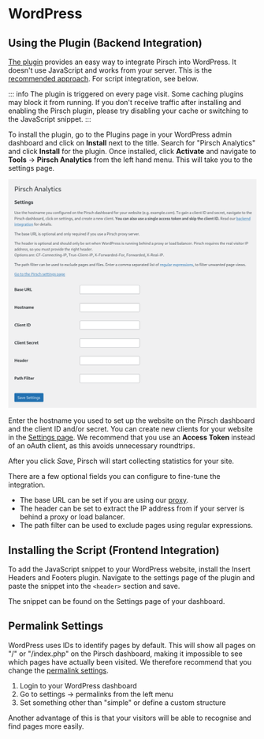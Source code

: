 # WordPress

## Using the Plugin (Backend Integration)

[The plugin](https://wordpress.org/plugins/pirsch-analytics/#description) provides an easy way to integrate Pirsch into WordPress. It doesn't use JavaScript and works from your server. This is the [recommended approach](/get-started/backend-integration). For script integration, see below.

::: info
The plugin is triggered on every page visit. Some caching plugins may block it from running. If you don't receive traffic after installing and enabling the Pirsch plugin, please try disabling your cache or switching to the JavaScript snippet.
:::

To install the plugin, go to the Plugins page in your WordPress admin dashboard and click on **Install** next to the title. Search for "Pirsch Analytics" and click **Install** for the plugin. Once installed, click **Activate** and navigate to **Tools** -> **Pirsch Analytics** from the left hand menu. This will take you to the settings page.

![WordPress Plugin](../static/integrations/wordpress.png)

Enter the hostname you used to set up the website on the Pirsch dashboard and the client ID and/or secret. You can create new clients for your website in the [Settings page](/get-started/backend-integration#creating-a-client). We recommend that you use an **Access Token** instead of an oAuth client, as this avoids unnecessary roundtrips.

After you click *Save*, Pirsch will start collecting statistics for your site.

There are a few optional fields you can configure to fine-tune the integration.

* The base URL can be set if you are using our [proxy](/get-started/proxy).
* The header can be set to extract the IP address from if your server is behind a proxy or load balancer.
* The path filter can be used to exclude pages using regular expressions.

## Installing the Script (Frontend Integration)

To add the JavaScript snippet to your WordPress website, install the Insert Headers and Footers plugin. Navigate to the settings page of the plugin and paste the snippet into the `<header>` section and save.

The snippet can be found on the Settings page of your dashboard.

## Permalink Settings

WordPress uses IDs to identify pages by default. This will show all pages on "/" or "/index.php" on the Pirsch dashboard, making it impossible to see which pages have actually been visited. We therefore recommend that you change the [permalink settings](https://wordpress.org/support/article/settings-permalinks-screen/).

1. Login to your WordPress dashboard
2. Go to settings -> permalinks from the left menu
3. Set something other than "simple" or define a custom structure

Another advantage of this is that your visitors will be able to recognise and find pages more easily.
